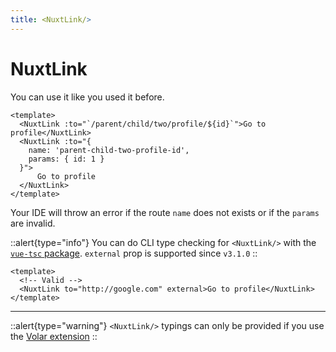 ```yaml
---
title: <NuxtLink/>
---
```


# NuxtLink


You can use it like you used it before.

```vue
<template>
  <NuxtLink :to="`/parent/child/two/profile/${id}`">Go to profile</NuxtLink>
  <NuxtLink :to="{ 
    name: 'parent-child-two-profile-id', 
    params: { id: 1 } 
  }">
      Go to profile 
  </NuxtLink>
</template>
```

Your IDE will throw an error if the route `name` does not exists or if the `params` are invalid.

::alert{type="info"}
You can do CLI type checking for `<NuxtLink/>` with the [`vue-tsc` package](https://www.npmjs.com/package/vue-tsc).
`external` prop is supported since `v3.1.0`
::

```vue
<template> 
  <!-- Valid -->
  <NuxtLink to="http://google.com" external>Go to profile</NuxtLink>
</template>
```

--- 

::alert{type="warning"}
`<NuxtLink/>` typings can only be provided if you use the [Volar extension](https://marketplace.visualstudio.com/items?itemName=Vue.volar)
::
